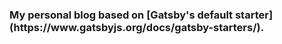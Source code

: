 <h3>
  My personal blog based on [Gatsby's default starter](https://www.gatsbyjs.org/docs/gatsby-starters/).
</h3>
